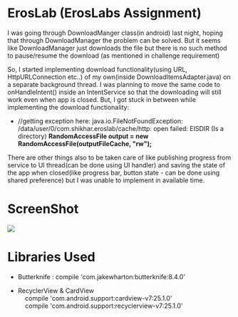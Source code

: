 # ErosLab (ErosLabs Assignment)

I was going through DownloadManger class(in android) last night, hoping that through DownloadManager the problem can be solved. 
But it seems like DownloadManager just downloads the file but there is no such method to pause/resume the download (as mentioned in challenge requirement)

So, I started implementing download functionality(using URL, HttpURLConnection etc..) of my own(inside DownloadItemsAdapter.java) on a separate background thread.
I was planning to move the same code to onHandleIntent() inside an IntentService so that the downloading will still work even when app is closed.
But, I got stuck in between while implementing the download functionality:

- //getting exception here: java.io.FileNotFoundException: /data/user/0/com.shikhar.eroslab/cache/http: open failed: EISDIR (Is a directory)
   <b> RandomAccessFile output = new RandomAccessFile(outputFileCache, "rw"); </b>

There are other things also to be taken care of like publishing progress from service to UI thread(can be done using UI handler)
and saving the state of the app when closed(like progress bar, button state - can be done using shared preference) but I was unable to implement
in available time.

# ScreenShot
<img src="https://firebasestorage.googleapis.com/v0/b/delhi06-31a81.appspot.com/o/eroslabs.JPG?alt=media&token=71257c3d-5111-449d-b518-36a72c7b6927">



# Libraries Used
- Butterknife :  compile 'com.jakewharton:butterknife:8.4.0'

- RecyclerView & CardView</br>
&nbsp;&nbsp;&nbsp;&nbsp;compile 'com.android.support:cardview-v7:25.1.0' </br>
&nbsp;&nbsp;&nbsp;&nbsp;compile 'com.android.support:recyclerview-v7:25.1.0'</br>






